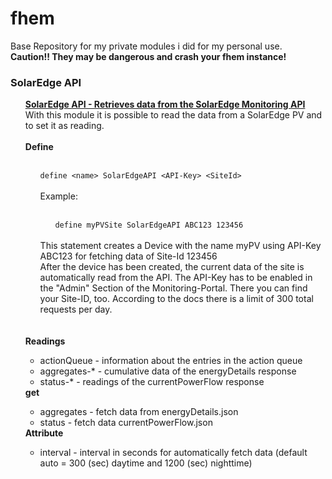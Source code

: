 # fhem

Base Repository for my private modules i did for my personal use.<br />
<b>Caution!! They may be dangerous and crash your fhem instance!</b>


<h3>SolarEdge API</h3>
<ul>
    <u><b>SolarEdge API - Retrieves data from the SolarEdge Monitoring API</b></u>
    <br>
    With this module it is possible to read the data from a SolarEdge PV and to set it as reading.
    <br><br>
    <a name="SolarEdgeAPIdefine"></a>
    <b>Define</b>
    <ul><br>
        <code>define &lt;name&gt; SolarEdgeAPI &lt;API-Key&gt; &lt;SiteId&gt;</code>
    <br><br>
    Example:
    <ul><br>
        <code>define myPVSite SolarEdgeAPI ABC123 123456</code><br>
    </ul>
    <br>
    This statement creates a Device with the name myPV using API-Key ABC123 for fetching data of Site-Id 123456<br>
    After the device has been created, the current data of the site is automatically read from the API.
    The API-Key has to be enabled in the "Admin" Section of the Monitoring-Portal. There you can find your Site-ID, too.
    According to the docs there is a limit of 300 total requests per day.
    </ul>
    <br><br>
    <a name="SolarEdgeAPIreadings"></a>
    <b>Readings</b>
    <ul>
        <li>actionQueue     - information about the entries in the action queue</li>
        <li>aggregates-*    - cumulative data of the energyDetails response</li>
        <li>status-*        - readings of the currentPowerFlow response</li>
    </ul>
    <a name="SolarEdgeAPIget"></a>
    <b>get</b>
    <ul>
        <li>aggregates      - fetch data from energyDetails.json</li>
        <li>status          - fetch data currentPowerFlow.json </li>
    </ul>
    <a name="SolarEdgeAPIattribute"></a>
    <b>Attribute</b>
    <ul>
        <li>interval - interval in seconds for automatically fetch data (default auto = 300 (sec) daytime and 1200 (sec) nighttime)</li>
    </ul>
</ul>
